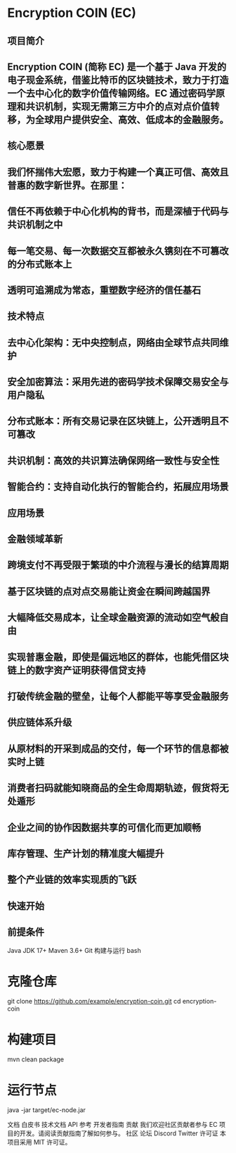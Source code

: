 # Encryption COIN (EC)

##  项目简介
##   Encryption COIN (简称 EC) 是一个基于 Java 开发的电子现金系统，借鉴比特币的区块链技术，致力于打造一个去中心化的数字价值传输网络。EC 通过密码学原理和共识机制，实现无需第三方中介的点对点价值转移，为全球用户提供安全、高效、低成本的金融服务。
##  核心愿景
##  我们怀揣伟大宏愿，致力于构建一个真正可信、高效且普惠的数字新世界。在那里：

##  信任不再依赖于中心化机构的背书，而是深植于代码与共识机制之中
## 每一笔交易、每一次数据交互都被永久镌刻在不可篡改的分布式账本上
## 透明可追溯成为常态，重塑数字经济的信任基石
## 技术特点
## 去中心化架构：无中央控制点，网络由全球节点共同维护
## 安全加密算法：采用先进的密码学技术保障交易安全与用户隐私
## 分布式账本：所有交易记录在区块链上，公开透明且不可篡改
## 共识机制：高效的共识算法确保网络一致性与安全性
## 智能合约：支持自动化执行的智能合约，拓展应用场景
## 应用场景
## 金融领域革新
## 跨境支付不再受限于繁琐的中介流程与漫长的结算周期
## 基于区块链的点对点交易能让资金在瞬间跨越国界
## 大幅降低交易成本，让全球金融资源的流动如空气般自由
## 实现普惠金融，即使是偏远地区的群体，也能凭借区块链上的数字资产证明获得信贷支持
## 打破传统金融的壁垒，让每个人都能平等享受金融服务
## 供应链体系升级
## 从原材料的开采到成品的交付，每一个环节的信息都被实时上链
## 消费者扫码就能知晓商品的全生命周期轨迹，假货将无处遁形
## 企业之间的协作因数据共享的可信化而更加顺畅
## 库存管理、生产计划的精准度大幅提升
## 整个产业链的效率实现质的飞跃
## 快速开始
## 前提条件

Java JDK 17+
Maven 3.6+
Git
构建与运行
bash

# 克隆仓库

git clone https://github.com/example/encryption-coin.git
cd encryption-coin

# 构建项目

mvn clean package

# 运行节点

java -jar target/ec-node.jar

文档
白皮书
技术文档
API 参考
开发者指南
贡献
我们欢迎社区贡献者参与 EC 项目的开发。请阅读贡献指南了解如何参与。
社区
论坛
Discord
Twitter
许可证
本项目采用 MIT 许可证。
